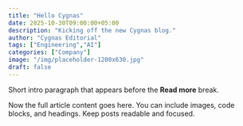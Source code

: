 ```yaml
---
title: "Hello Cygnas"
date: 2025-10-30T09:00:00+05:00
description: "Kicking off the new Cygnas blog."
author: "Cygnas Editorial"
tags: ["Engineering","AI"]
categories: ["Company"]
image: "/img/placeholder-1200x630.jpg"
draft: false
---
```


Short intro paragraph that appears before the **Read more** break.

<!-- more -->

Now the full article content goes here. You can include images, code blocks, and headings. Keep posts readable and focused.

